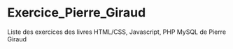 # Exercice_Pierre_Giraud
Liste des exercices des livres HTML/CSS, Javascript, PHP MySQL de Pierre Giraud
